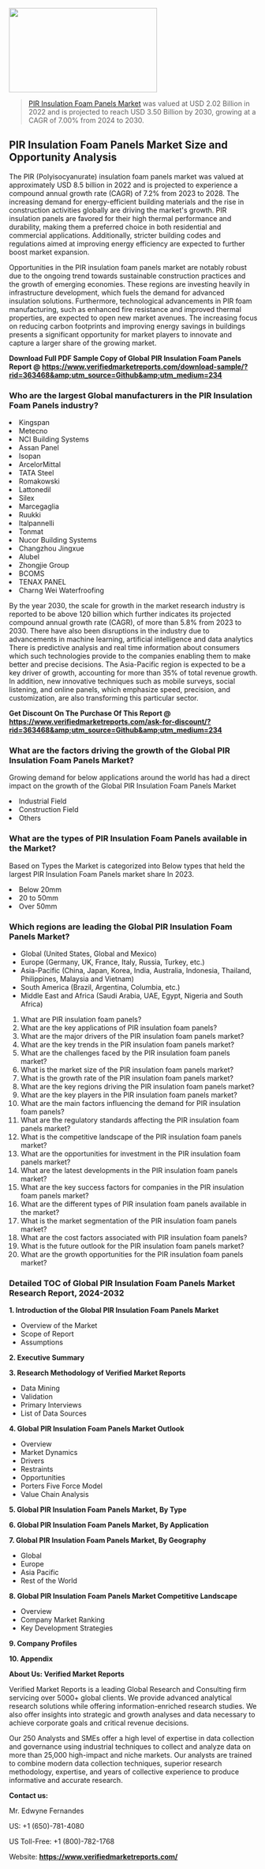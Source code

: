 <img src="https://ffe5etoiles.com/wp-content/uploads/2024/12/MST1-300x171.png" alt="" width="300" height="171" class="alignnone size-medium wp-image-20088" /><blockquote><p><p><a href="https://www.verifiedmarketreports.com/download-sample/?rid=363468&utm_source=Github&utm_medium=234" target="_blank">PIR Insulation Foam Panels Market</a> was valued at USD 2.02 Billion in 2022 and is projected to reach USD 3.50 Billion by 2030, growing at a CAGR of 7.00% from 2024 to 2030.</p></blockquote><p><h2>PIR Insulation Foam Panels Market Size and Opportunity Analysis</h2><p>The PIR (Polyisocyanurate) insulation foam panels market was valued at approximately USD 8.5 billion in 2022 and is projected to experience a compound annual growth rate (CAGR) of 7.2% from 2023 to 2028. The increasing demand for energy-efficient building materials and the rise in construction activities globally are driving the market's growth. PIR insulation panels are favored for their high thermal performance and durability, making them a preferred choice in both residential and commercial applications. Additionally, stricter building codes and regulations aimed at improving energy efficiency are expected to further boost market expansion.</p><p>Opportunities in the PIR insulation foam panels market are notably robust due to the ongoing trend towards sustainable construction practices and the growth of emerging economies. These regions are investing heavily in infrastructure development, which fuels the demand for advanced insulation solutions. Furthermore, technological advancements in PIR foam manufacturing, such as enhanced fire resistance and improved thermal properties, are expected to open new market avenues. The increasing focus on reducing carbon footprints and improving energy savings in buildings presents a significant opportunity for market players to innovate and capture a larger share of the growing market.</p></p><p class=""><strong>Download Full PDF Sample Copy of Global PIR Insulation Foam Panels Report @ <a href="https://www.verifiedmarketreports.com/download-sample/?rid=363468&amp;utm_source=Github&amp;utm_medium=234" target="_blank">https://www.verifiedmarketreports.com/download-sample/?rid=363468&amp;utm_source=Github&amp;utm_medium=234</a></strong></p><h3 id="" class="">Who are the largest Global manufacturers in the PIR Insulation Foam Panels industry?</h3><p><li>Kingspan</li><li> Metecno</li><li> NCI Building Systems</li><li> Assan Panel</li><li> Isopan</li><li> ArcelorMittal</li><li> TATA Steel</li><li> Romakowski</li><li> Lattonedil</li><li> Silex</li><li> Marcegaglia</li><li> Ruukki</li><li> Italpannelli</li><li> Tonmat</li><li> Nucor Building Systems</li><li> Changzhou Jingxue</li><li> Alubel</li><li> Zhongjie Group</li><li> BCOMS</li><li> TENAX PANEL</li><li> Charng Wei Waterfroofing</li></p><div class=""><div class="" dir="" data-message-author-role="" data-message-id="" data-message-model-slug=""><div class=""><div class=""><div class=""><div class="" dir="" data-message-author-role="" data-message-id="" data-message-model-slug=""><div class=""><div class=""><p>By the year 2030, the scale for growth in the market research industry is reported to be above 120 billion which further indicates its projected compound annual growth rate (CAGR), of more than 5.8% from 2023 to 2030. There have also been disruptions in the industry due to advancements in machine learning, artificial intelligence and data analytics There is predictive analysis and real time information about consumers which such technologies provide to the companies enabling them to make better and precise decisions. The Asia-Pacific region is expected to be a key driver of growth, accounting for more than 35% of total revenue growth. In addition, new innovative techniques such as mobile surveys, social listening, and online panels, which emphasize speed, precision, and customization, are also transforming this particular sector.</p><p><strong>Get Discount On The Purchase Of This Report @&nbsp; <a href="https://www.verifiedmarketreports.com/ask-for-discount/?rid=363468&amp;utm_source=Github&amp;utm_medium=234" target="_blank">https://www.verifiedmarketreports.com/ask-for-discount/?rid=363468&amp;utm_source=Github&amp;utm_medium=234</a></strong></p></div></div></div></div></div></div></div></div><h3 id="" class="">What are the factors driving the growth of the Global PIR Insulation Foam Panels Market?</h3><p id="" class="">Growing demand for below applications around the world has had a direct impact on the growth of the Global PIR Insulation Foam Panels Market</p><p id="" class=""><li>Industrial Field</li><li> Construction Field</li><li> Others</li></p><h3 id="" class="">What are the types of PIR Insulation Foam Panels available in the Market?</h3><p id="" class="">Based on Types the Market is categorized into Below types that held the largest PIR Insulation Foam Panels market share In 2023.</p><p id="" class=""><li>Below 20mm</li><li> 20 to 50mm</li><li> Over 50mm</li></p><h3 id="" class="">Which regions are leading the Global PIR Insulation Foam Panels Market?</h3><ul><li>Global (United States, Global and Mexico)</li><li>Europe (Germany, UK, France, Italy, Russia, Turkey, etc.)</li><li>Asia-Pacific (China, Japan, Korea, India, Australia, Indonesia, Thailand, Philippines, Malaysia and Vietnam)</li><li>South America (Brazil, Argentina, Columbia, etc.)</li><li>Middle East and Africa (Saudi Arabia, UAE, Egypt, Nigeria and South Africa)</li></ul><p><ol> <li>What are PIR insulation foam panels?</li> <li>What are the key applications of PIR insulation foam panels?</li> <li>What are the major drivers of the PIR insulation foam panels market?</li> <li>What are the key trends in the PIR insulation foam panels market?</li> <li>What are the challenges faced by the PIR insulation foam panels market?</li> <li>What is the market size of the PIR insulation foam panels market?</li> <li>What is the growth rate of the PIR insulation foam panels market?</li> <li>What are the key regions driving the PIR insulation foam panels market?</li> <li>What are the key players in the PIR insulation foam panels market?</li> <li>What are the main factors influencing the demand for PIR insulation foam panels?</li> <li>What are the regulatory standards affecting the PIR insulation foam panels market?</li> <li>What is the competitive landscape of the PIR insulation foam panels market?</li> <li>What are the opportunities for investment in the PIR insulation foam panels market?</li> <li>What are the latest developments in the PIR insulation foam panels market?</li> <li>What are the key success factors for companies in the PIR insulation foam panels market?</li> <li>What are the different types of PIR insulation foam panels available in the market?</li> <li>What is the market segmentation of the PIR insulation foam panels market?</li> <li>What are the cost factors associated with PIR insulation foam panels?</li> <li>What is the future outlook for the PIR insulation foam panels market?</li> <li>What are the growth opportunities for the PIR insulation foam panels market?</li></ol></p><h3 id="" class="">Detailed TOC of Global PIR Insulation Foam Panels Market Research Report, 2024-2032</h3><p id="" class=""><strong>1. Introduction of the Global PIR Insulation Foam Panels Market</strong></p><ul><li>Overview of the Market</li><li>Scope of Report</li><li>Assumptions</li></ul><p id="" class=""><strong>2. Executive Summary</strong></p><p id="" class=""><strong>3. Research Methodology of&nbsp;Verified Market Reports</strong></p><ul><li>Data Mining</li><li>Validation</li><li>Primary Interviews</li><li>List of Data Sources</li></ul><p id="" class=""><strong>4. Global PIR Insulation Foam Panels Market Outlook</strong></p><ul><li>Overview</li><li>Market Dynamics</li><li>Drivers</li><li>Restraints</li><li>Opportunities</li><li>Porters Five Force Model</li><li>Value Chain Analysis</li></ul><p id="" class=""><strong>5. Global PIR Insulation Foam Panels Market, By&nbsp;Type</strong></p><p id="" class=""><strong>6. Global PIR Insulation Foam Panels Market, By Application</strong></p><p id="" class=""><strong>7. Global PIR Insulation Foam Panels Market, By Geography</strong></p><ul><li>Global</li><li>Europe</li><li>Asia Pacific</li><li>Rest of the World</li></ul><p id="" class=""><strong>8. Global PIR Insulation Foam Panels Market Competitive Landscape</strong></p><ul><li>Overview</li><li>Company Market Ranking</li><li>Key Development Strategies</li></ul><p id="" class=""><strong>9. Company Profiles</strong></p><p id="" class=""><strong>10. Appendix</strong></p><p id="" class=""><strong>About Us: Verified Market Reports</strong></p><p id="" class="">Verified Market Reports is a leading Global Research and Consulting firm servicing over 5000+ global clients. We provide advanced analytical research solutions while offering information-enriched research studies. We also offer insights into strategic and growth analyses and data necessary to achieve corporate goals and critical revenue decisions.</p><p id="" class="">Our 250 Analysts and SMEs offer a high level of expertise in data collection and governance using industrial techniques to collect and analyze data on more than 25,000 high-impact and niche markets. Our analysts are trained to combine modern data collection techniques, superior research methodology, expertise, and years of collective experience to produce informative and accurate research.</p><p id="" class=""><strong>Contact us:</strong></p><p id="" class="">Mr. Edwyne Fernandes</p><p id="" class="">US: +1 (650)-781-4080</p><p id="" class="">US Toll-Free: +1 (800)-782-1768</p><p id="" class="">Website: <a target="" data-test-app-aware-link=""><strong>https://www.verifiedmarketreports.com/</strong></a></p>
